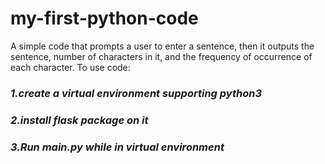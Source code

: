 # my-first-python-code
A simple code that prompts a user to enter a sentence, then it outputs the sentence, number of characters in it, and the frequency of occurrence of each character.
To use code:
  ### *1.create a virtual environment supporting python3*
  ### *2.install flask package on it*
  ### *3.Run main.py while in virtual environment*
